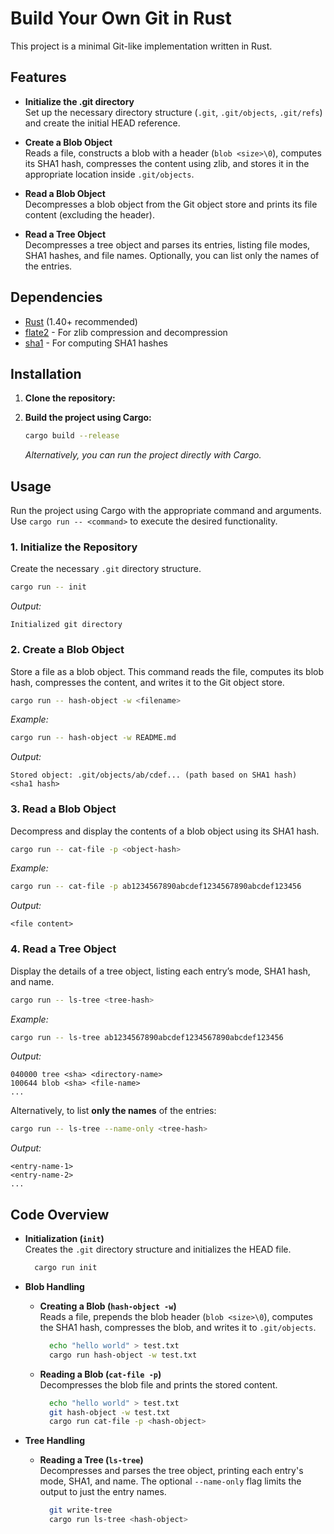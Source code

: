# Build Your Own Git in Rust

This project is a minimal Git-like implementation written in Rust.

## Features

- **Initialize the .git directory**  
  Set up the necessary directory structure (`.git`, `.git/objects`, `.git/refs`) and create the initial HEAD reference.

- **Create a Blob Object**  
  Reads a file, constructs a blob with a header (`blob <size>\0`), computes its SHA1 hash, compresses the content using zlib, and stores it in the appropriate location inside `.git/objects`.

- **Read a Blob Object**  
  Decompresses a blob object from the Git object store and prints its file content (excluding the header).

- **Read a Tree Object**  
  Decompresses a tree object and parses its entries, listing file modes, SHA1 hashes, and file names. Optionally, you can list only the names of the entries.

## Dependencies

- [Rust](https://www.rust-lang.org/) (1.40+ recommended)
- [flate2](https://crates.io/crates/flate2) - For zlib compression and decompression
- [sha1](https://crates.io/crates/sha1) - For computing SHA1 hashes

## Installation

1. **Clone the repository:**

2. **Build the project using Cargo:**

   ```bash
   cargo build --release
   ```

   *Alternatively, you can run the project directly with Cargo.*

## Usage

Run the project using Cargo with the appropriate command and arguments. Use `cargo run -- <command>` to execute the desired functionality.

### 1. Initialize the Repository

Create the necessary `.git` directory structure.

```bash
cargo run -- init
```

*Output:*

```
Initialized git directory
```

### 2. Create a Blob Object

Store a file as a blob object. This command reads the file, computes its blob hash, compresses the content, and writes it to the Git object store.

```bash
cargo run -- hash-object -w <filename>
```

*Example:*

```bash
cargo run -- hash-object -w README.md
```

*Output:*

```
Stored object: .git/objects/ab/cdef... (path based on SHA1 hash)
<sha1 hash>
```

### 3. Read a Blob Object

Decompress and display the contents of a blob object using its SHA1 hash.

```bash
cargo run -- cat-file -p <object-hash>
```

*Example:*

```bash
cargo run -- cat-file -p ab1234567890abcdef1234567890abcdef123456
```

*Output:*

```
<file content>
```

### 4. Read a Tree Object

Display the details of a tree object, listing each entry’s mode, SHA1 hash, and name.

```bash
cargo run -- ls-tree <tree-hash>
```

*Example:*

```bash
cargo run -- ls-tree ab1234567890abcdef1234567890abcdef123456
```

*Output:*

```
040000 tree <sha> <directory-name>
100644 blob <sha> <file-name>
...
```

Alternatively, to list **only the names** of the entries:

```bash
cargo run -- ls-tree --name-only <tree-hash>
```

*Output:*

```
<entry-name-1>
<entry-name-2>
...
```

## Code Overview

- **Initialization (`init`)**  
  Creates the `.git` directory structure and initializes the HEAD file.

  ```sh
    cargo run init
  ```

- **Blob Handling**  
  - **Creating a Blob (`hash-object -w`)**  
    Reads a file, prepends the blob header (`blob <size>\0`), computes the SHA1 hash, compresses the blob, and writes it to `.git/objects`.

    ```sh
      echo "hello world" > test.txt
      cargo run hash-object -w test.txt
    ```

  - **Reading a Blob (`cat-file -p`)**  
    Decompresses the blob file and prints the stored content.

    ```sh
      echo "hello world" > test.txt
      git hash-object -w test.txt
      cargo run cat-file -p <hash-object>
    ```

- **Tree Handling**  
  - **Reading a Tree (`ls-tree`)**  
    Decompresses and parses the tree object, printing each entry's mode, SHA1, and name. The optional `--name-only` flag limits the output to just the entry names.

    ```sh
      git write-tree
      cargo run ls-tree <hash-object>
    ```
